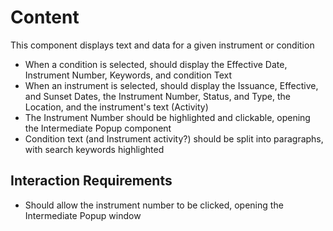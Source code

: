# Content

This component displays text and data for a given instrument or condition

- When a condition is selected, should display the Effective Date, Instrument Number, Keywords, and condition Text
- When an instrument is selected, should display the Issuance, Effective, and Sunset Dates, the Instrument Number, Status, and Type, the Location, and the instrument's text (Activity)
- The Instrument Number should be highlighted and clickable, opening the Intermediate Popup component
- Condition text (and Instrument activity?) should be split into paragraphs, with search keywords highlighted

## Interaction Requirements

- Should allow the instrument number to be clicked, opening the Intermediate Popup window
